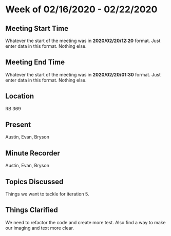 # Week of 02/16/2020 - 02/22/2020

## Meeting Start Time

Whatever the start of the meeting was in **2020/02/20/12:20** format. Just enter data in this format. Nothing else.

## Meeting End Time

Whatever the start of the meeting was in **2020/02/20/01:30** format. Just enter data in this format. Nothing else.

## Location

RB 369

## Present

Austin, Evan, Bryson

## Minute Recorder

Austin, Evan, Bryson

## Topics Discussed

Things we want to tackle for iteration 5.

## Things Clarified

We need to refactor the code and create more test. Also find a way to make our imaging and text more clear.
